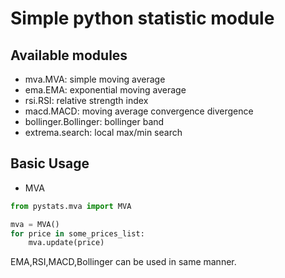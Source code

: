 # Simple python statistic module

## Available modules
- mva.MVA:  simple moving average
- ema.EMA:  exponential moving average
- rsi.RSI:  relative strength index
- macd.MACD: moving average convergence divergence
- bollinger.Bollinger: bollinger band
- extrema.search: local max/min search

## Basic Usage
- MVA
```python
from pystats.mva import MVA

mva = MVA()
for price in some_prices_list:
    mva.update(price)
```

EMA,RSI,MACD,Bollinger can be used in same manner. 

